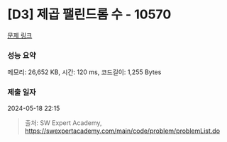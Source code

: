 # [D3] 제곱 팰린드롬 수 - 10570 

[문제 링크](https://swexpertacademy.com/main/code/problem/problemDetail.do?contestProbId=AXO72aaqPrcDFAXS) 

### 성능 요약

메모리: 26,652 KB, 시간: 120 ms, 코드길이: 1,255 Bytes

### 제출 일자

2024-05-18 22:15



> 출처: SW Expert Academy, https://swexpertacademy.com/main/code/problem/problemList.do